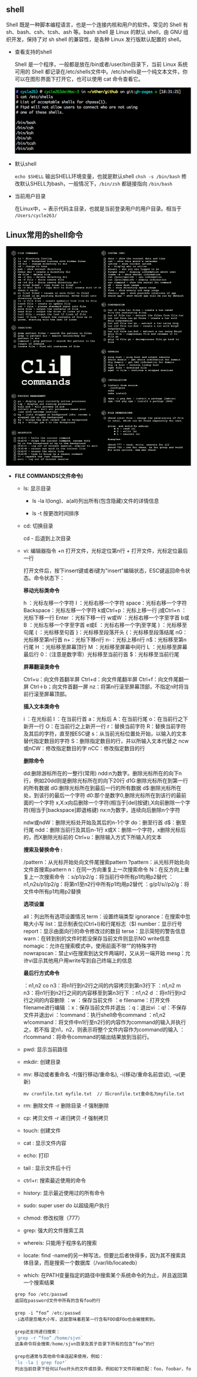 ## shell

Shell 既是一种脚本编程语言，也是一个连接内核和用户的软件。常见的 Shell 有 sh、bash、csh、tcsh、ash 等。bash shell 是 Linux 的默认 shell，由 GNU 组织开发，保持了对 sh shell 的兼容性，是各种 Linux 发行版默认配置的 shell。

* 查看支持的shell

  Shell 是一个程序，一般都是放在/bin或者/user/bin目录下，当前 Linux 系统可用的 Shell 都记录在/etc/shells文件中。/etc/shells是一个纯文本文件，你可以在图形界面下打开它，也可以使用 cat 命令查看它。

  ![all shells](images/shells.png)

* 默认shell

  `echo $SHELL` 输出SHELL环境变量，也就是默认shell
  `chsh -s /bin/bash`  修改默认SHELL为bash，一般情况下，`/bin/zsh` 都链接指向 `/bin/bash`

* 当前用户目录

  在Linux中，~ 表示代码主目录，也就是当前登录用户的用户目录。相当于 `/Users/cycle263/`

## Linux常用的shell命令

![shell commands](images/shell.png)

* **FILE COMMANDS(文件命令)**  

  - ls: 显示目录  

    + ls -la l(long)、a(all)列出所有(包含隐藏)文件的详情信息

    + ls -t 按更改时间排序

  - cd: 切换目录  

    cd - 后退到上次目录  

  - vi: 编辑器指令 +n 打开文件，光标定位第n行 + 打开文件，光标定位最后一行

    打开文件后，按下insert键或者i键为"insert"编辑状态，ESC键返回命令状态。命令状态下：

    **移动光标类命令**

      h ：光标左移一个字符
      l ：光标右移一个字符
      space：光标右移一个字符
      Backspace：光标左移一个字符
      k或Ctrl+p：光标上移一行
      j或Ctrl+n ：光标下移一行
      Enter ：光标下移一行
      w或W ：光标右移一个字至字首
      b或B ：光标左移一个字至字首
      e或E ：光标右移一个字j至字尾
      ) ：光标移至句尾
      ( ：光标移至句首
      }：光标移至段落开头
      {：光标移至段落结尾
      nG：光标移至第n行首
      n+：光标下移n行
      n-：光标上移n行
      n$：光标移至第n行尾
      H ：光标移至屏幕顶行
      M ：光标移至屏幕中间行
      L ：光标移至屏幕最后行
      0：（注意是数字零）光标移至当前行首
      $：光标移至当前行尾

    **屏幕翻滚类命令**

      Ctrl+u：向文件首翻半屏
      Ctrl+d：向文件尾翻半屏
      Ctrl+f：向文件尾翻一屏
      Ctrl＋b；向文件首翻一屏
      nz：将第n行滚至屏幕顶部，不指定n时将当前行滚至屏幕顶部。

    **插入文本类命令**

      i ：在光标前
      I ：在当前行首
      a：光标后
      A：在当前行尾
      o：在当前行之下新开一行
      O：在当前行之上新开一行
      r：替换当前字符
      R：替换当前字符及其后的字符，直至按ESC键
      s：从当前光标位置处开始，以输入的文本替代指定数目的字符
      S：删除指定数目的行，并以所输入文本代替之
      ncw或nCW：修改指定数目的字
      nCC：修改指定数目的行

    **删除命令**

      dd:删除游标所在的一整行(常用)
      ndd:n为数字。删除光标所在的向下n行，例如20dd则是删除光标所在的向下20行
      d1G:删除光标所在到第一行的所有数据
      dG:删除光标所在到最后一行的所有数据
      d$:删除光标所在处，到该行的最后一个字符
      d0:那个是数字0,删除光标所在到该行的最前面的一个字符
      x,X:x向后删除一个字符(相当于[del]按键),X向前删除一个字符(相当于[backspace]即退格键)
      nx:n为数字，连续向后删除n个字符
      
      ndw或ndW：删除光标处开始及其后的n-1个字
      do：删至行首
      d$：删至行尾
      ndd：删除当前行及其后n-1行
      x或X：删除一个字符，x删除光标后的，而X删除光标前的
      Ctrl+u：删除输入方式下所输入的文本

    **搜索及替换命令 :**

      /pattern：从光标开始处向文件尾搜索pattern
      ?pattern：从光标开始处向文件首搜索pattern
      n：在同一方向重复上一次搜索命令
      N：在反方向上重复上一次搜索命令
      ：s/p1/p2/g：将当前行中所有p1均用p2替代
      ：n1,n2s/p1/p2/g：将第n1至n2行中所有p1均用p2替代
      ：g/p1/s//p2/g：将文件中所有p1均用p2替换

    **选项设置**

      all：列出所有选项设置情况
      term：设置终端类型
      ignorance：在搜索中忽略大小写
      list：显示制表位(Ctrl+I)和行尾标志（$)
      number：显示行号
      report：显示由面向行的命令修改过的数目
      terse：显示简短的警告信息
      warn：在转到别的文件时若没保存当前文件则显示NO write信息
      nomagic：允许在搜索模式中，使用前面不带“”的特殊字符
      nowrapscan：禁止vi在搜索到达文件两端时，又从另一端开始
      mesg：允许vi显示其他用户用write写到自己终端上的信息

    **最后行方式命令**

      ：n1,n2 co n3：将n1行到n2行之间的内容拷贝到第n3行下
      ：n1,n2 m n3：将n1行到n2行之间的内容移至到第n3行下
      ：n1,n2 d ：将n1行到n2行之间的内容删除
      ：w ：保存当前文件
      ：e filename：打开文件filename进行编辑
      ：x：保存当前文件并退出
      ：q：退出vi
      ：q!：不保存文件并退出vi
      ：!command：执行shell命令command
      ：n1,n2 w!command：将文件中n1行至n2行的内容作为command的输入并执行之，若不指
      定n1，n2，则表示将整个文件内容作为command的输入
      ：r!command：将命令command的输出结果放到当前行。

  - pwd: 显示当前路径

  - mkdir: 创建目录

  - mv: 移动或者重命名 -f(强行移动/重命名), -i(移动/重命名前尝试), -u(更新)

    `mv cronfile.txt myfile.txt  // 将cronfile.txt重命名为myfile.txt`

  - rm: 删除文件 -r 删除目录 -f 强制删除

  - cp: 拷贝文件 -r 递归拷贝 -f 强制拷贝

  - touch: 创建文件

  - cat <file>: 显示文件内容

  - echo: 打印

  - tail <file>: 显示文件后十行

  - ctrl+r: 搜索最近使用的命令

  - history: 显示最近使用过的所有命令

  - sudo: super user do 以超级用户执行

  - chmod: 修改权限（777）

  - grep: 强大的文件搜索工具

  - whereis: 只能用于程序名的搜索

  - locate: find -name的另一种写法，但要比后者快得多，因为其不搜索具体目录，而是搜索一个数据库（/var/lib/locatedb）

  - which: 在PATH变量指定的路径中搜索某个系统命令的为止，并且返回第一个搜索结果

  ```js
  grep foo /etc/passwd
  返回在password文件中所有的含有foo的行

  grep -i “foo” /etc/passwd
  -i选项是忽略大小写，这就意味着若某一行含有FOO或FOo也会被搜索到。

  grep还支持递归搜索：
  `grep -r “foo” /home/sjvn`
  这条命令将会搜索/home/sjvn目录及其子目录下所有的包含“foo”的行

  grep也通常与其他命令串连起来使用，例如：
  `ls -la | grep foo*`
  列出当前目录下任何以foo开头的文件或目录。例如如下文件将被匹配：foo，foobar，foolish.txt等等。
  ```
